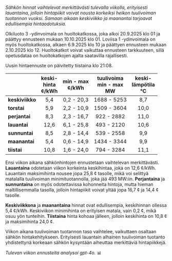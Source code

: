 *Sähkön hinnat vaihtelevat merkittävästi tulevalla viikolla, erityisesti lauantaina, jolloin hintapiikit voivat nousta korkeiksi heikon tuulivoiman tuotannon vuoksi. Samaan aikaan keskiviikko ja maanantai tarjoavat edullisempia hintaodotuksia.*

Olkiluoto 3 -ydinvoimala on huoltokatkossa, joka alkoi 20.9.2025 klo 01 ja päättyy ennusteen mukaan 10.10.2025 klo 01. Loviisa 1 -ydinvoimala on myös huoltokatkossa, alkaen 6.9.2025 klo 10 ja päättyen ennusteen mukaan 2.10.2025 klo 12. Huoltokatkot voivat vaikuttaa ennusteen tarkkuuteen, sillä opetusdataa on huoltokatkojen ajalta saatavilla rajallisesti.

Uusin hintaennuste on päivitetty tiistaina klo 21:08.

|          | keski-<br>hinta<br>¢/kWh | min - max<br>¢/kWh | tuulivoima<br>min - max<br>MW | keski-<br>lämpötila<br>°C |
|:-------------|:----------------:|:----------------:|:-------------:|:-------------:|
| **keskiviikko** | 5,4 | 0,2 - 20,3 | 1688 - 5253 | 8,7 |
| **torstai**    | 5,9 | 2,2 - 10,9 | 1509 - 3604 | 10,0 |
| **perjantai**  | 8,3 | 2,3 - 16,7 | 922 - 2882  | 11,0 |
| **lauantai**   | 12,6 | 6,1 - 25,8 | 493 - 2120  | 10,6 |
| **sunnuntai**  | 8,5 | 2,8 - 14,4 | 539 - 2558  | 9,9 |
| **maanantai**  | 5,4 | 0,6 - 14,9 | 1434 - 3344 | 9,9 |
| **tiistai**    | 10,8 | 1,6 - 24,0 | 794 - 3284  | 11,1 |

Ensi viikon aikana sähkönhintojen ennustetaan vaihtelevan merkittävästi. **Lauantaina** odotetaan viikon korkeinta keskihintaa, joka on 12,6 ¢/kWh. Lauantain maksimihinta nousee jopa 25,8 ¢ tasolle, mikä voi selittyä matalalla tuulivoiman minimituotannolla, joka jää 493 MW:iin. **Perjantaina** ja **sunnuntaina** on myös odotettavissa kohonneita hintoja, mutta hieman maltillisemmalla tasolla, jolloin hintapiikit voivat yltää jopa 16,7 ¢ ja 14,4 ¢ tasolle.

**Keskiviikkona** ja **maanantaina** hinnat ovat edullisempia, keskihinnan ollessa 5,4 ¢/kWh. Keskiviikon minimihinta on erityisen matala, vain 0,2 ¢, mikä osuu yön tunteihin. **Tiistaina** hinta kohoaa jälleen, jolloin keskihinta on 10,8 ¢ ja maksimihinta 24,0 ¢.

Viikon aikana tuulivoiman tuotannon taso vaihtelee, vaikuttaen osaltaan sähkön hintakehitykseen. Erityisesti lauantain alhainen tuulivoiman tuotanto yhdistettynä korkeaan sähkön kysyntään aiheuttaa merkittäviä hintapiikkejä.

*Tulevan viikon ennusteita analysoi gpt-4o.* 📊
